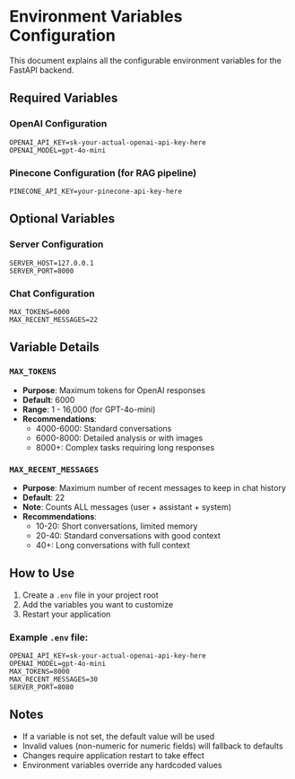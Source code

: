 # Environment Variables Configuration

This document explains all the configurable environment variables for the FastAPI backend.

## Required Variables

### OpenAI Configuration
```env
OPENAI_API_KEY=sk-your-actual-openai-api-key-here
OPENAI_MODEL=gpt-4o-mini
```

### Pinecone Configuration (for RAG pipeline)
```env
PINECONE_API_KEY=your-pinecone-api-key-here
```

## Optional Variables

### Server Configuration
```env
SERVER_HOST=127.0.0.1
SERVER_PORT=8000
```

### Chat Configuration
```env
MAX_TOKENS=6000
MAX_RECENT_MESSAGES=22
```

## Variable Details

### `MAX_TOKENS`
- **Purpose**: Maximum tokens for OpenAI responses
- **Default**: 6000
- **Range**: 1 - 16,000 (for GPT-4o-mini)
- **Recommendations**:
  - 4000-6000: Standard conversations
  - 6000-8000: Detailed analysis or with images
  - 8000+: Complex tasks requiring long responses

### `MAX_RECENT_MESSAGES`
- **Purpose**: Maximum number of recent messages to keep in chat history
- **Default**: 22
- **Note**: Counts ALL messages (user + assistant + system)
- **Recommendations**:
  - 10-20: Short conversations, limited memory
  - 20-40: Standard conversations with good context
  - 40+: Long conversations with full context

## How to Use

1. Create a `.env` file in your project root
2. Add the variables you want to customize
3. Restart your application

### Example `.env` file:
```env
OPENAI_API_KEY=sk-your-actual-openai-api-key-here
OPENAI_MODEL=gpt-4o-mini
MAX_TOKENS=8000
MAX_RECENT_MESSAGES=30
SERVER_PORT=8080
```

## Notes
- If a variable is not set, the default value will be used
- Invalid values (non-numeric for numeric fields) will fallback to defaults
- Changes require application restart to take effect
- Environment variables override any hardcoded values
